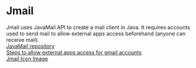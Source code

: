 # Jmail
Jmail uses JavaMail API to create a mail client in Java. It requires accounts used to send mail to allow external apps access beforehand (anyone can receive mail).\
[JavaMail repository](https://github.com/javaee/javamail)\
[Steps to allow external apps access for gmail accounts](https://support.google.com/a/answer/6260879?hl=en)\
[Jmail Icon Image](https://freesvg.org/mail-icon-white-on-grey)

